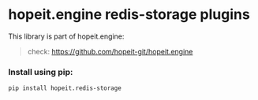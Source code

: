 # hopeit.engine redis-storage plugins


This library is part of hopeit.engine:

> check: https://github.com/hopeit-git/hopeit.engine


### Install using pip:

```
pip install hopeit.redis-storage
```
